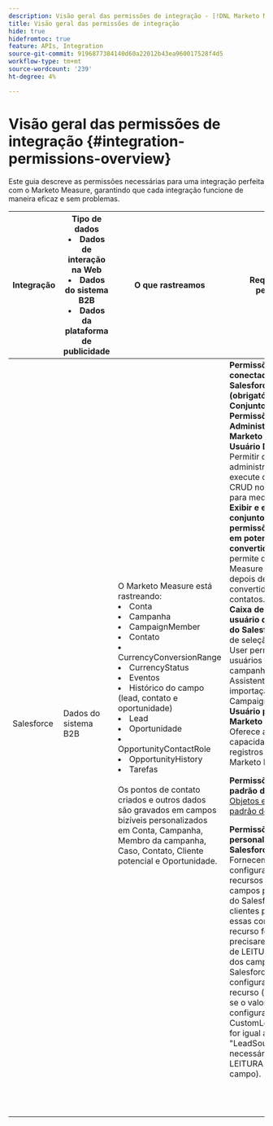 ```yaml
---
description: Visão geral das permissões de integração - [!DNL Marketo Measure] - Documentação do produto
title: Visão geral das permissões de integração
hide: true
hidefromtoc: true
feature: APIs, Integration
source-git-commit: 9196877384140d60a22012b43ea960017528f4d5
workflow-type: tm+mt
source-wordcount: '239'
ht-degree: 4%

---
```


# Visão geral das permissões de integração {#integration-permissions-overview}

Este guia descreve as permissões necessárias para uma integração perfeita com o Marketo Measure, garantindo que cada integração funcione de maneira eficaz e sem problemas.

<table>
<thead>
  <tr>
    <th style="width:10%">Integração</th>
    <th style="width:20%">Tipo de dados
    <li>Dados de interação na Web</li>
    <li>Dados do sistema B2B</li>
    <li>Dados da plataforma de publicidade</li></th>
    <th style="width:30%">O que rastreamos</th>
    <th style="width:40%">Requisitos de permissão</th>
  </tr>
</thead>
<tbody>
  <tr>
    <td>Salesforce</td>
    <td>Dados do sistema B2B    
</td>
    <td>O Marketo Measure está rastreando:
    <br>
    <li>Conta</li>
<li>Campanha</li>
<li>CampaignMember</li>
<li>Contato</li>
<li>CurrencyConversionRange</li>
<li>CurrencyStatus</li>
<li>Eventos</li>
<li>Histórico do campo (lead, contato e oportunidade)</li>
<li>Lead</li>
<li>Oportunidade</li>
<li>OpportunityContactRole</li>
<li>OpportunityHistory</li>
<li>Tarefas</li>
<br>
Os pontos de contato criados e outros dados são gravados em campos bizíveis personalizados em Conta, Campanha, Membro da campanha, Caso, Contato, Cliente potencial e Oportunidade.</td>
    <td><b>Permissões de usuário conectado do Salesforce (obrigatório)</b>
    <br>
    <b>Conjunto De Permissões De Administrador Do Marketo Measure Para Usuário Dedicado:</b> Permitir que o administrador do SFDC execute operações CRUD no marketing para medir objetos.
    <br>
    <b>Exibir e editar o conjunto de permissões de clientes em potencial convertidos:</b> Isso permite que o Marketo Measure decore leads depois de serem convertidos em contatos.
    <br>
    <b>Caixa de seleção do usuário de marketing do Salesforce:</b> A caixa de seleção Marketing User permite que os usuários criem campanhas e usem os Assistentes de importação do Campaign.
    <br>
    <b>Usuário padrão do Marketo Measure:</b> Oferece ao usuário a capacidade de ler registros de objetos do Marketo Measure.
    <p>
    <b>Permissões de campo padrão do Salesforce</b>
    <a href="/help/configuration-and-setup/marketo-measure-and-salesforce/how-marketo-measure-and-salesforce-interact.md">Objetos e acesso padrão do Salesforce</a>
    <p>
    <b>Permissões de campo personalizado do Salesforce</b>
    <br>
    Fornecemos configurações de recursos para manter campos personalizados do Salesforce que os clientes podem usar. Se essas configurações de recurso forem definidas, precisaremos de acesso de LEITURA a cada um dos campos do Salesforce salvos na configuração de recurso (por exemplo, se o valor da configuração CustomLeadSourceField for igual a "LeadSource_c", será necessário acesso de LEITURA a esse campo).
    </td>
  </tr>
  <tr>
    <td></td>
    <td></td>
    <td></td>
    <td></td>
  </tr>
  <tr>
    <td></td>
    <td></td>
    <td></td>
    <td></td>
  </tr>
  <tr>
    <td></td>
    <td></td>
    <td></td>
    <td></td>
  </tr>
  <tr>
    <td></td>
    <td></td>
    <td></td>
    <td></td>
  </tr>
  <tr>
    <td></td>
    <td></td>
    <td></td>
    <td></td>
  </tr>
  <tr>
    <td></td>
    <td></td>
    <td></td>
    <td></td>
  </tr>
  <tr>
    <td></td>
    <td></td>
    <td></td>
    <td></td>
  </tr>
  <tr>
    <td></td>
    <td></td>
    <td></td>
    <td></td>
  </tr>
  <tr>
    <td></td>
    <td></td>
    <td></td>
    <td></td>
  </tr>
</tbody>
</table>
